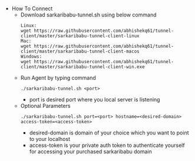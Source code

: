 -  How To Connect
   - Download sarkaribabu-tunnel.sh using below command<br>
      ```
     Linux:
     wget https://raw.githubusercontent.com/abhishekq61/tunnel-client/master/sarkaribabu-tunnel-client-linux
     Mac:
     wget https://raw.githubusercontent.com/abhishekq61/tunnel-client/master/sarkaribabu-tunnel-client-macos
     Windows:
     wget https://raw.githubusercontent.com/abhishekq61/tunnel-client/master/sarkaribabu-tunnel-client-win.exe
     ```
    - Run Agent by typing command<br>
      ```    
      ./sarkaribabu-tunnel.sh <port>
       ```
         - port is desired port where you local server is listening
     - Optional Parameters
       <br>
         ```
       ./sarkaribabu-tunnel.sh port=<port> hostname=<desired-domain> access-token=<access-token>
       ```
         - desired-domain is domain of your choice which you want to point to your localhost
         - access-token is your private auth token to authenticate yourself for accessing your purchased sarkaribabu domain
         
    
